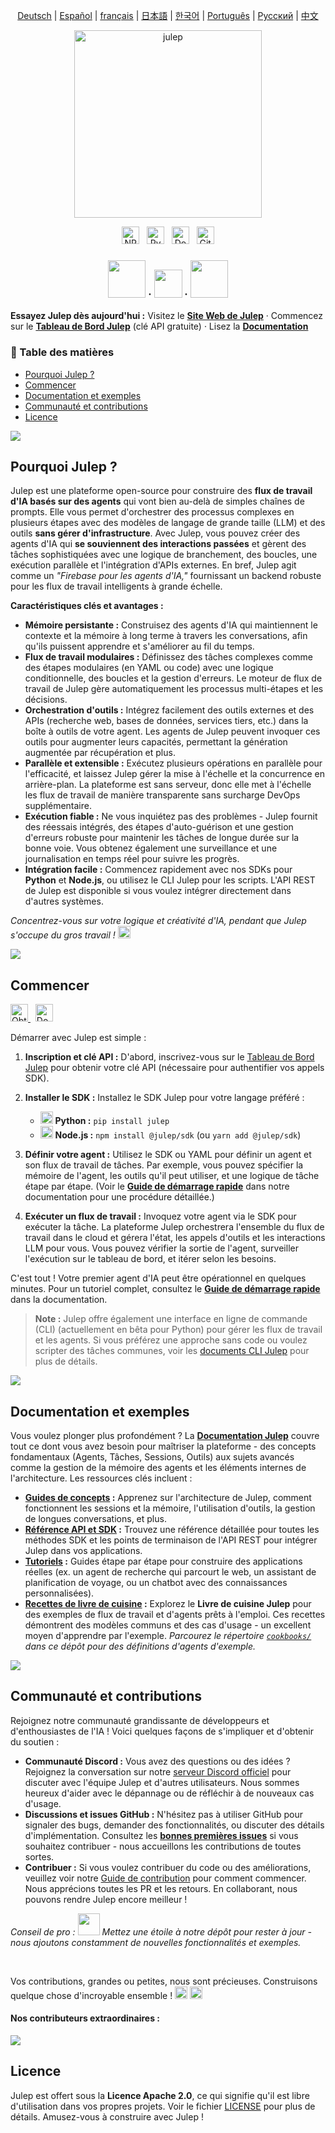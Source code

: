 <sup><div align="center">
  <!-- Keep these links. Translations will automatically update with the README. -->
  [Deutsch](https://www.readme-i18n.com/julep-ai/julep?lang=de) | 
  [Español](https://www.readme-i18n.com/julep-ai/julep?lang=es) | 
  [français](https://www.readme-i18n.com/julep-ai/julep?lang=fr) | 
  [日本語](https://www.readme-i18n.com/julep-ai/julep?lang=ja) | 
  [한국어](https://www.readme-i18n.com/julep-ai/julep?lang=ko) | 
  [Português](https://www.readme-i18n.com/julep-ai/julep?lang=pt) | 
  [Русский](https://www.readme-i18n.com/julep-ai/julep?lang=ru) | 
  [中文](https://www.readme-i18n.com/julep-ai/julep?lang=zh)
</div></sup>

<div align="center" id="top">
<img src="https://socialify.git.ci/julep-ai/julep/image?description=1&descriptionEditable=Serverless%20AI%20Workflows%20for%20Data%20%26%20ML%20Teams&font=Source%20Code%20Pro&logo=https%3A%2F%2Fraw.githubusercontent.com%2Fjulep-ai%2Fjulep%2Fdev%2F.github%2Fjulep-logo.svg&owner=1&forks=1&pattern=Solid&stargazers=1&theme=Auto" alt="julep" height=300 />

<br>
  <p>
   <a href="https://www.npmjs.com/package/@julep/sdk"><img src="https://img.shields.io/npm/v/%40julep%2Fsdk?style=social&amp;logo=npm&amp;link=https%3A%2F%2Fwww.npmjs.com%2Fpackage%2F%40julep%2Fsdk" alt="NPM Version" height="28"></a>
    <span>&nbsp;</span>
    <a href="https://pypi.org/project/julep"><img src="https://img.shields.io/pypi/v/julep?style=social&amp;logo=python&amp;label=PyPI&amp;link=https%3A%2F%2Fpypi.org%2Fproject%2Fjulep" alt="PyPI - Version" height="28"></a>
    <span>&nbsp;</span>
    <a href="https://hub.docker.com/u/julepai"><img src="https://img.shields.io/docker/v/julepai/agents-api?sort=semver&amp;style=social&amp;logo=docker&amp;link=https%3A%2F%2Fhub.docker.com%2Fu%2Fjulepai" alt="Docker Image Version" height="28"></a>
    <span>&nbsp;</span>
    <a href="https://choosealicense.com/licenses/apache/"><img src="https://img.shields.io/github/license/julep-ai/julep" alt="GitHub License" height="28"></a>
  </p>
  
  <h3 align="center">
    <a href="https://discord.com/invite/JTSBGRZrzj" rel="dofollow"><img src="https://user-images.githubusercontent.com/74038190/235294015-47144047-25ab-417c-af1b-6746820a20ff.gif" width="60"></a>
    ·
    <a href="https://x.com/julep_ai" rel="dofollow"><img src="https://raw.githubusercontent.com/gist/IgnaceMaes/744cd9cf41ec6acf46fc8f4e9f370f86/raw/d16658c2945d30c8a953b35cb17dd7085111b46c/x-logo.svg" width="45"></a>
    ·
    <a href="https://www.linkedin.com/company/julep-ai" rel="dofollow"><img src="https://user-images.githubusercontent.com/74038190/235294012-0a55e343-37ad-4b0f-924f-c8431d9d2483.gif" width="60"></a>

  </h3>
  
  <!-- <h3>
    <a href="https://discord.com/invite/JTSBGRZrzj" rel="dofollow">Discord</a>
    ·
    <a href="https://x.com/julep_ai" rel="dofollow">𝕏</a>
    ·
    <a href="https://www.linkedin.com/company/julep-ai" rel="dofollow">LinkedIn</a>
  </h3> -->
</div>

**Essayez Julep dès aujourd'hui :** Visitez le **[Site Web de Julep](https://julep.ai)** · Commencez sur le **[Tableau de Bord Julep](https://dashboard.julep.ai)** (clé API gratuite) · Lisez la **[Documentation](https://docs.julep.ai/introduction/julep)**

<!-- START doctoc generated TOC please keep comment here to allow auto update -->
<!-- DON'T EDIT THIS SECTION, INSTEAD RE-RUN doctoc TO UPDATE -->
<h3>📖 Table des matières</h3>

- [Pourquoi Julep ?](#pourquoi-julep-)
- [Commencer](#commencer)
- [Documentation et exemples](#documentation-et-exemples)
- [Communauté et contributions](#communauté-et-contributions)
- [Licence](#licence)

<!-- END doctoc generated TOC please keep comment here to allow auto update -->


<img src="https://raw.githubusercontent.com/anasalatasiuni/gif/main/white-line.gif">

## Pourquoi Julep ?

Julep est une plateforme open-source pour construire des **flux de travail d'IA basés sur des agents** qui vont bien au-delà de simples chaînes de prompts. Elle vous permet d'orchestrer des processus complexes en plusieurs étapes avec des modèles de langage de grande taille (LLM) et des outils **sans gérer d'infrastructure**. Avec Julep, vous pouvez créer des agents d'IA qui **se souviennent des interactions passées** et gèrent des tâches sophistiquées avec une logique de branchement, des boucles, une exécution parallèle et l'intégration d'APIs externes. En bref, Julep agit comme un *"Firebase pour les agents d'IA,"* fournissant un backend robuste pour les flux de travail intelligents à grande échelle.

**Caractéristiques clés et avantages :**

* **Mémoire persistante :** Construisez des agents d'IA qui maintiennent le contexte et la mémoire à long terme à travers les conversations, afin qu'ils puissent apprendre et s'améliorer au fil du temps.
* **Flux de travail modulaires :** Définissez des tâches complexes comme des étapes modulaires (en YAML ou code) avec une logique conditionnelle, des boucles et la gestion d'erreurs. Le moteur de flux de travail de Julep gère automatiquement les processus multi-étapes et les décisions.
* **Orchestration d'outils :** Intégrez facilement des outils externes et des APIs (recherche web, bases de données, services tiers, etc.) dans la boîte à outils de votre agent. Les agents de Julep peuvent invoquer ces outils pour augmenter leurs capacités, permettant la génération augmentée par récupération et plus.
* **Parallèle et extensible :** Exécutez plusieurs opérations en parallèle pour l'efficacité, et laissez Julep gérer la mise à l'échelle et la concurrence en arrière-plan. La plateforme est sans serveur, donc elle met à l'échelle les flux de travail de manière transparente sans surcharge DevOps supplémentaire.
* **Exécution fiable :** Ne vous inquiétez pas des problèmes - Julep fournit des réessais intégrés, des étapes d'auto-guérison et une gestion d'erreurs robuste pour maintenir les tâches de longue durée sur la bonne voie. Vous obtenez également une surveillance et une journalisation en temps réel pour suivre les progrès.
* **Intégration facile :** Commencez rapidement avec nos SDKs pour **Python** et **Node.js**, ou utilisez le CLI Julep pour les scripts. L'API REST de Julep est disponible si vous voulez intégrer directement dans d'autres systèmes.

*Concentrez-vous sur votre logique et créativité d'IA, pendant que Julep s'occupe du gros travail !* <img src="https://github.com/Anmol-Baranwal/Cool-GIFs-For-GitHub/assets/74038190/2c0eef4b-7b75-42bd-9722-4bea97a2d532" width="20">

<img src="https://raw.githubusercontent.com/anasalatasiuni/gif/main/white-line.gif">

## Commencer
<p>
    <a href="https://dashboard.julep.ai">
      <img src="https://img.shields.io/badge/Get_API_Key-FF5733?style=logo=data:image/svg+xml;base64,PHN2ZyB4bWxucz0iaHR0cDovL3d3dy53My5vcmcvMjAwMC9zdmciIHZpZXdCb3g9IjAgMCAyNCAyNCIgZmlsbD0id2hpdGUiPjxwYXRoIGQ9Ik0xMiAxTDMgNXYxNGw5IDQgOS00VjVsLTktNHptMCAyLjh2MTYuNEw1IDE2LjJWNi44bDctMy4yem0yIDguMmwtMi0yLTIgMiAyIDIgMi0yeiIvPjwvc3ZnPg==" alt="Obtenir la clé API" height="28">
    </a>
    <span>&nbsp;</span>
    <a href="https://docs.julep.ai">
      <img src="https://img.shields.io/badge/Documentation-4B32C3?style=logo=gitbook&logoColor=white" alt="Documentation" height="28">
    </a>
  </p>
Démarrer avec Julep est simple :

1. **Inscription et clé API :** D'abord, inscrivez-vous sur le [Tableau de Bord Julep](https://dashboard.julep.ai) pour obtenir votre clé API (nécessaire pour authentifier vos appels SDK).
2. **Installer le SDK :** Installez le SDK Julep pour votre langage préféré :

   * <img src="https://user-images.githubusercontent.com/74038190/212257472-08e52665-c503-4bd9-aa20-f5a4dae769b5.gif" width="20"> **Python :** `pip install julep`
   * <img src="https://user-images.githubusercontent.com/74038190/212257454-16e3712e-945a-4ca2-b238-408ad0bf87e6.gif" width="20"> **Node.js :** `npm install @julep/sdk` (ou `yarn add @julep/sdk`)
3. **Définir votre agent :** Utilisez le SDK ou YAML pour définir un agent et son flux de travail de tâches. Par exemple, vous pouvez spécifier la mémoire de l'agent, les outils qu'il peut utiliser, et une logique de tâche étape par étape. (Voir le **[Guide de démarrage rapide](https://docs.julep.ai/introduction/quick-start)** dans notre documentation pour une procédure détaillée.)
4. **Exécuter un flux de travail :** Invoquez votre agent via le SDK pour exécuter la tâche. La plateforme Julep orchestrera l'ensemble du flux de travail dans le cloud et gérera l'état, les appels d'outils et les interactions LLM pour vous. Vous pouvez vérifier la sortie de l'agent, surveiller l'exécution sur le tableau de bord, et itérer selon les besoins.

C'est tout ! Votre premier agent d'IA peut être opérationnel en quelques minutes. Pour un tutoriel complet, consultez le **[Guide de démarrage rapide](https://docs.julep.ai/introduction/quick-start)** dans la documentation.

> **Note :** Julep offre également une interface en ligne de commande (CLI) (actuellement en bêta pour Python) pour gérer les flux de travail et les agents. Si vous préférez une approche sans code ou voulez scripter des tâches communes, voir les [documents CLI Julep](https://docs.julep.ai/responses/quickstart#cli-installation) pour plus de détails.

<img src="https://raw.githubusercontent.com/anasalatasiuni/gif/main/white-line.gif">

## Documentation et exemples


Vous voulez plonger plus profondément ? La **[Documentation Julep](https://docs.julep.ai)** couvre tout ce dont vous avez besoin pour maîtriser la plateforme - des concepts fondamentaux (Agents, Tâches, Sessions, Outils) aux sujets avancés comme la gestion de la mémoire des agents et les éléments internes de l'architecture. Les ressources clés incluent :

* **[Guides de concepts](https://docs.julep.ai/concepts/) :** Apprenez sur l'architecture de Julep, comment fonctionnent les sessions et la mémoire, l'utilisation d'outils, la gestion de longues conversations, et plus.
* **[Référence API et SDK](https://docs.julep.ai/api-reference/) :** Trouvez une référence détaillée pour toutes les méthodes SDK et les points de terminaison de l'API REST pour intégrer Julep dans vos applications.
* **[Tutoriels](https://docs.julep.ai/tutorials/) :** Guides étape par étape pour construire des applications réelles (ex. un agent de recherche qui parcourt le web, un assistant de planification de voyage, ou un chatbot avec des connaissances personnalisées).
* **[Recettes de livre de cuisine](https://github.com/julep-ai/julep/tree/dev/cookbooks) :** Explorez le **Livre de cuisine Julep** pour des exemples de flux de travail et d'agents prêts à l'emploi. Ces recettes démontrent des modèles communs et des cas d'usage - un excellent moyen d'apprendre par l'exemple. *Parcourez le répertoire [`cookbooks/`](https://github.com/julep-ai/julep/tree/dev/cookbooks) dans ce dépôt pour des définitions d'agents d'exemple.*

<img src="https://raw.githubusercontent.com/anasalatasiuni/gif/main/white-line.gif">

## Communauté et contributions

Rejoignez notre communauté grandissante de développeurs et d'enthousiastes de l'IA ! Voici quelques façons de s'impliquer et d'obtenir du soutien :

* **Communauté Discord :** Vous avez des questions ou des idées ? Rejoignez la conversation sur notre [serveur Discord officiel](https://discord.gg/7H5peSN9QP) pour discuter avec l'équipe Julep et d'autres utilisateurs. Nous sommes heureux d'aider avec le dépannage ou de réfléchir à de nouveaux cas d'usage.
* **Discussions et issues GitHub :** N'hésitez pas à utiliser GitHub pour signaler des bugs, demander des fonctionnalités, ou discuter des détails d'implémentation. Consultez les [**bonnes premières issues**](https://github.com/julep-ai/julep/issues?q=is%3Aissue+is%3Aopen+label%3A%22good+first+issue%22) si vous souhaitez contribuer - nous accueillons les contributions de toutes sortes.
* **Contribuer :** Si vous voulez contribuer du code ou des améliorations, veuillez voir notre [Guide de contribution](CONTRIBUTING.md) pour comment commencer. Nous apprécions toutes les PR et les retours. En collaborant, nous pouvons rendre Julep encore meilleur !

*Conseil de pro : <img src="https://github.com/Anmol-Baranwal/Cool-GIFs-For-GitHub/assets/74038190/e379a33a-b428-4385-b44f-3da16e7bac9f" width="35"> Mettez une étoile à notre dépôt pour rester à jour - nous ajoutons constamment de nouvelles fonctionnalités et exemples.*    

<br/>

Vos contributions, grandes ou petites, nous sont précieuses. Construisons quelque chose d'incroyable ensemble !    <img src="https://github.com/Anmol-Baranwal/Cool-GIFs-For-GitHub/assets/74038190/2c0eef4b-7b75-42bd-9722-4bea97a2d532" width="20">
 <img src="https://user-images.githubusercontent.com/74038190/216125640-2783ebd5-e63e-4ed1-b491-627a40b24850.png" width="20">

<h4>Nos contributeurs extraordinaires :</h4>

<a href="https://github.com/julep-ai/julep/graphs/contributors">
  <img src="https://contrib.rocks/image?repo=julep-ai/julep" />
</a>

<br/>

## Licence

Julep est offert sous la **Licence Apache 2.0**, ce qui signifie qu'il est libre d'utilisation dans vos propres projets. Voir le fichier [LICENSE](LICENSE) pour plus de détails. Amusez-vous à construire avec Julep !